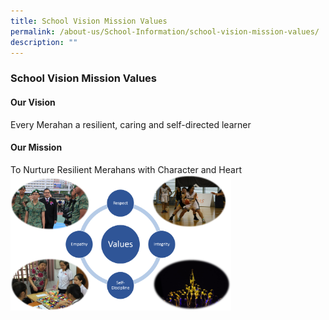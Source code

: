 ```yaml
---
title: School Vision Mission Values
permalink: /about-us/School-Information/school-vision-mission-values/
description: ""
---
```


### School Vision Mission Values

#### Our Vision

Every Merahan a resilient, caring and self-directed learner

#### Our Mission


To Nurture Resilient Merahans with Character and Heart
 
 <img src="/images/vmv.png" style="width:70%">  
